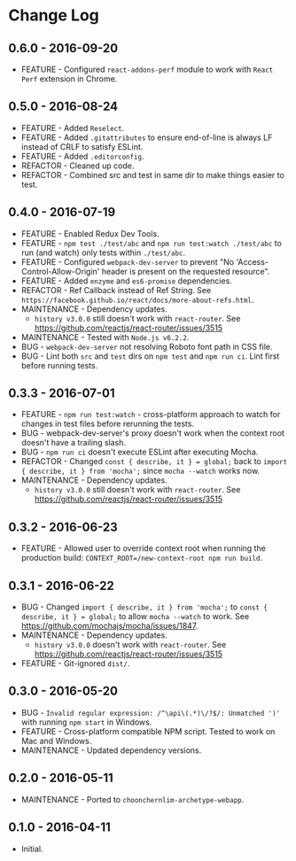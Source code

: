 # Change Log

## 0.6.0 - 2016-09-20

* FEATURE - Configured `react-addons-perf` module to work with `React Perf` extension in Chrome.

## 0.5.0 - 2016-08-24

* FEATURE - Added `Reselect`.
* FEATURE - Added `.gitattributes` to ensure end-of-line is always LF instead of CRLF to satisfy ESLint.
* FEATURE - Added `.editorconfig`.
* REFACTOR - Cleaned up code.
* REFACTOR - Combined src and test in same dir to make things easier to test.

## 0.4.0 - 2016-07-19

* FEATURE - Enabled Redux Dev Tools.
* FEATURE - `npm test ./test/abc` and `npm run test:watch ./test/abc` to run (and watch) only tests within `./test/abc`.
* FEATURE - Configured `webpack-dev-server` to prevent "No 'Access-Control-Allow-Origin' header is present on the requested resource". 
* FEATURE - Added `enzyme` and `es6-promise` dependencies.
* REFACTOR - Ref Callback instead of Ref String. See `https://facebook.github.io/react/docs/more-about-refs.html`.
* MAINTENANCE - Dependency updates.
    * `history v3.0.0` still doesn't work with `react-router`. See https://github.com/reactjs/react-router/issues/3515
* MAINTENANCE - Tested with `Node.js v6.2.2`.
* BUG - `webpack-dev-server` not resolving Roboto font path in CSS file.
* BUG - Lint both `src` and `test` dirs on `npm test` and `npm run ci`. Lint first before running tests.

## 0.3.3 - 2016-07-01

* FEATURE - `npm run test:watch` - cross-platform approach to watch for changes in test files before rerunning the tests.
* BUG - webpack-dev-server's proxy doesn't work when the context root doesn't have a trailing slash.
* BUG - `npm run ci` doesn't execute ESLint after executing Mocha.
* REFACTOR - Changed `const { describe, it } = global;` back to `import { describe, it } from 'mocha';` since `mocha --watch` works now.
* MAINTENANCE - Dependency updates.
    * `history v3.0.0` still doesn't work with `react-router`. See https://github.com/reactjs/react-router/issues/3515

## 0.3.2 - 2016-06-23

* FEATURE - Allowed user to override context root when running the production build: `CONTEXT_ROOT=/new-context-root npm run build`.

## 0.3.1 - 2016-06-22

* BUG - Changed `import { describe, it } from 'mocha';` to `const { describe, it } = global;` to allow `mocha --watch` to work. See https://github.com/mochajs/mocha/issues/1847.
* MAINTENANCE - Dependency updates.
    * `history v3.0.0` doesn't work with `react-router`. See https://github.com/reactjs/react-router/issues/3515
* FEATURE - Git-ignored `dist/`.

## 0.3.0 - 2016-05-20

* BUG - `Invalid regular expression: /^\api\(.*)\/?$/: Unmatched ')'` with running `npm start` in Windows.
* FEATURE - Cross-platform compatible NPM script. Tested to work on Mac and Windows.
* MAINTENANCE - Updated dependency versions.

## 0.2.0 - 2016-05-11

* MAINTENANCE - Ported to `choonchernlim-archetype-webapp`.

## 0.1.0 - 2016-04-11

* Initial.
